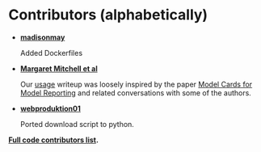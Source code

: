 # Contributors (alphabetically)

* **[madisonmay](https://github.com/madisonmay)**

  Added Dockerfiles

* **[Margaret Mitchell et al](https://arxiv.org/abs/1810.03993)**

  Our [usage](GPT-2.md#usage) writeup was loosely inspired by the paper
  [Model Cards for Model Reporting](https://arxiv.org/abs/1810.03993)
  and related conversations with some of the authors.

* **[webproduktion01](https://github.com/webproduktion01)**

  Ported download script to python.

**[Full code contributors list](https://github.com/openai/gpt-2/contributors).**

